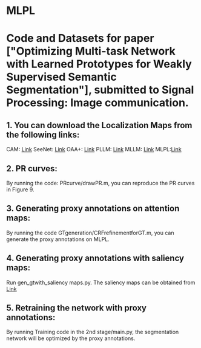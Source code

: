 # MLPL
# Code and Datasets for paper ["Optimizing Multi-task Network with Learned Prototypes for Weakly Supervised Semantic Segmentation"], submitted to Signal Processing: Image communication.

## 1. You can download the Localization Maps from the following links:
CAM: [Link](https://drive.google.com/file/d/1VfHr3-kUa8MnWuQXZWXVm3i-7dpaOHC3/view?usp=sharing)
SeeNet: [Link](https://drive.google.com/file/d/1OBoPcXqeDGGpiYHKd08kSs5hI2gGdY7M/view?usp=sharing)
OAA+: [Link](https://drive.google.com/file/d/1XtCeDckML0o5icOvAqulEQgmpUb_U5Bd/view?usp=sharing)
PLLM: [Link](https://drive.google.com/file/d/1-8_kyivFSKOeYEYukiFTu8FeMfVW7Yg8/view?usp=sharing)
MLLM: [Link](https://drive.google.com/file/d/1pfxQPOHhHQOIE2iuZsTBOnhREuisRvt1/view?usp=sharing)
MLPL:[Link](https://drive.google.com/file/d/1bkOI-IOiioakQPess7vwd13j_eDWF9Hg/view)

## 2. PR curves:
By running the code: PRcurve/drawPR.m, you can reproduce the PR curves in Figure 9.

## 3. Generating proxy annotations on attention maps:
By running the code GTgeneration/CRFrefinementforGT.m, you can generate the proxy annotations on MLPL.

## 4. Generating proxy annotations with saliency maps:
Run gen_gtwith_saliency maps.py. The saliency maps can be obtained from [Link](https://github.com/PengtaoJiang/OAA)

## 5. Retraining the network with proxy annotations:
By running Training code in the 2nd stage/main.py, the segmentation network will be optimized by the proxy annotations.
